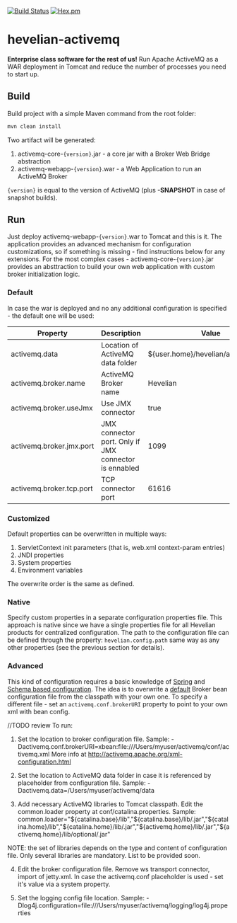 [![Build Status](https://travis-ci.org/Hevelian/hevelian-activemq.svg?branch=master)](https://travis-ci.org/Hevelian/hevelian-activemq) [![Hex.pm](https://img.shields.io/hexpm/l/plug.svg?maxAge=2592000?style=flat-square)]()

# hevelian-activemq

**Enterprise class software for the rest of us!**
Run Apache ActiveMQ as a WAR deployment in Tomcat and reduce the number of processes you need to start up.
## Build
Build project with a simple Maven command from the root folder:
```sh
mvn clean install
```

Two artifact will be generated:
1. activemq-core-`{version}`.jar - a core jar with a Broker Web Bridge abstraction
2. activemq-webapp-`{version}`.war - a Web Application to run an ActiveMQ Broker

`{version}` is equal to the version of ActiveMQ (plus **-SNAPSHOT** in case of snapshot builds).

## Run
Just deploy activemq-webapp-`{version}`.war to Tomcat and this is it. The application provides an advanced mechanism for configuration customizations, so if something is missing - find instructions below for any extensions. For the most complex cases - activemq-core-`{version}`.jar provides an absttraction to build your own web application with custom broker initialization logic.

### Default
In case the war is deployed and no any additional configuration is specified - the default one will be used:

| Property| Description | Value|
| ------ | ------ | ------ |
| activemq.data | Location of ActiveMQ data folder| ${user.home}/hevelian/activemq/data |
| activemq.broker.name | ActiveMQ Broker name| Hevelian |
| activemq.broker.useJmx | Use JMX connector| true |
| activemq.broker.jmx.port | JMX connector port. Only if JMX connector is ennabled| 1099 |
| activemq.broker.tcp.port | TCP connector port| 61616 |

### Customized
Default properties can be overwritten in multiple ways:
1. ServletContext init parameters (that is, web.xml context-param entries)
2. JNDI properties
3. System properties
4. Environment variables

The overwrite order is the same as defined.

### Native
Specify custom properties in a separate configuration properties file. This approach is native since we have a single properties file for all Hevelian products for centralized configuration. The path to the configuration file can be defined through the property: `hevelian.config.path` same way as any other properties (see the previous section for details).

### Advanced
This kind of configuration requires a basic knowledge of [Spring](https://spring.io) and [Schema based configuration](http://docs.spring.io/spring/docs/current/spring-framework-reference/html/xsd-configuration.html). The idea is to overwrite a [default](https://github.com/Hevelian/hevelian-activemq/blob/master/activemq-webapp/src/main/resources/activemq.xml) Broker bean configuration file from the classpath with your own one. To specify a different file - set an `activemq.conf.brokerURI` property to point to your own xml with bean config.


//TODO review
To run:

1. Set the location to broker configuration file. Sample: -Dactivemq.conf.brokerURI=xbean:file:///Users/myuser/activemq/conf/activemq.xml More info at http://activemq.apache.org/xml-configuration.html

2. Set the location to ActiveMQ data folder in case it is referenced by placeholder from configuration file. Sample: -Dactivemq.data=/Users/myuser/activemq/data

3. Add necessary ActiveMQ libraries to Tomcat classpath. Edit the common.loader property at conf/catalina.properties. Sample: common.loader="${catalina.base}/lib","${catalina.base}/lib/.jar","${catalina.home}/lib","${catalina.home}/lib/.jar","${activemq.home}/lib/.jar","${activemq.home}/lib/optional/.jar"

NOTE: the set of libraries depends on the type and content of configuration file. Only several libraries are mandatory. List to be provided soon.

4. Edit the broker configuration file. Remove ws transport connector, import of jetty.xml. In case the activemq.conf placeholder is used - set it's value via a system property.

5. Set the logging config file location. Sample: -Dlog4j.configuration=file:///Users/myuser/activemq/logging/log4j.properties
